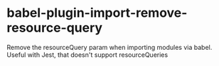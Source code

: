 # babel-plugin-import-remove-resource-query
Remove the resourceQuery param when importing modules via babel. Useful with Jest, that doesn't support resourceQueries
